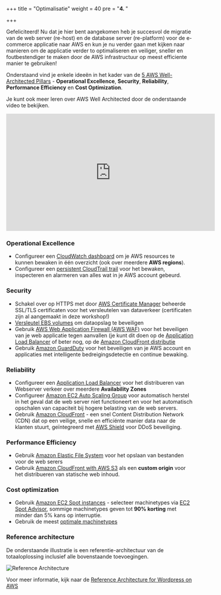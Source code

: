 +++
title = "Optimalisatie"
weight = 40
pre = "<b>4. </b>"

+++


Gefeliciteerd! Nu dat je hier bent aangekomen heb je succesvol de migratie van de web server (re-host) en de database server (re-platform) voor de e-commerce applicatie naar AWS en kun je nu verder gaan met kijken naar manieren om de applicatie verder to optimaliseren en veiliger, sneller en foutbestendiger te maken door de AWS infrastructuur op meest efficiente manier te gebruiken!

Onderstaand vind je enkele ideeën in het kader van de <a href="https://aws.amazon.com/architecture/well-architected/" target="_blank" rel="noopener noreferrer">5 AWS Well-Architected Pillars</a> - **Operational Excellence**, **Security**, **Reliability**, **Performance Efficiency** en **Cost Optimization**.

Je kunt ook meer leren over AWS Well Architected door de onderstaande video te bekijken.
<center>
<iframe width="560" height="315" src="https://www.youtube-nocookie.com/embed/MfxF-FYEFjY" frameborder="0" allow="accelerometer; autoplay; encrypted-media; gyroscope; picture-in-picture" allowfullscreen></iframe>
</center>

### Operational Excellence

- Configureer een <a href="https://docs.aws.amazon.com/AmazonCloudWatch/latest/monitoring/CloudWatch_Dashboards.html" target="_blank" rel="noopener noreferrer">CloudWatch dashboard</a> om je AWS resources te kunnen bewaken in één overzicht (ook over meerdere **AWS regions**).
- Configureer een <a href="https://docs.aws.amazon.com/awscloudtrail/latest/userguide/cloudtrail-create-and-update-a-trail.html" target="_blank" rel="noopener noreferrer">persistent CloudTrail trail</a> voor het bewaken, inspecteren en alarmeren van alles wat in je AWS account gebeurd.

### Security  
- Schakel over op HTTPS met door <a href="https://aws.amazon.com/certificate-manager/" target="_blank" rel="noopener noreferrer">AWS Certificate Manager</a> beheerde SSL/TLS certificaten voor het versleutelen van dataverkeer (certificaten zijn al aangemaakt in deze workshop!)
- <a href="https://docs.aws.amazon.com/AWSEC2/latest/UserGuide/EBSEncryption.html" target="_blank" rel="noopener noreferrer">Versleutel EBS volumes</a> om dataopslag te beveiligen
- Gebruik <a href="https://aws.amazon.com/waf/"  target="_blank" rel="noopener noreferrer">AWS Web Application Firewall (AWS WAF)</a> voor het beveiligen van je web applicatie tegen aanvallen (je kunt dit doen op de <a href="https://aws.amazon.com/blogs/aws/aws-web-application-firewall-waf-for-application-load-balancers/" target="_blank" rel="noopener noreferrer">Application Load Balancer</a> of beter nog, op de <a href="https://docs.aws.amazon.com/waf/latest/developerguide/cloudfront-features.html" target="_blank" rel="noopener noreferrer">Amazon CloudFront distributie</a>
- Gebruik <a href="https://aws.amazon.com/guardduty/" target="_blank" rel="noopener noreferrer">Amazon GuardDuty</a> voor het beveiligen van je AWS account en applicaties met intelligente bedreigingsdetectie en continue bewaking.

### Reliability
- Configureer een <a href="https://docs.aws.amazon.com/elasticloadbalancing/latest/application/create-application-load-balancer.html" target="_blank" rel="noopener noreferrer">Application Load Balancer</a> voor het distribueren van Webserver verkeer over meerdere **Availability Zones**
- Configureer <a href="https://docs.aws.amazon.com/autoscaling/ec2/userguide/GettingStartedTutorial.html" target="_blank" rel="noopener noreferrer">Amazon EC2 Auto Scaling Group</a> voor automatisch herstel in het geval dat de web server niet functioneert en voor het automatisch opschalen van capaciteit bij hogere belasting van de web servers.
- Gebruik <a href="https://docs.aws.amazon.com/AmazonCloudFront/latest/DeveloperGuide/distribution-working-with.html" target="_blank" rel="noopener noreferrer">Amazon CloudFront</a> - een snel Content Distribution Network (CDN) dat op een veilige, snelle en efficiënte manier data naar de klanten stuurt, geïntegreerd met <a href="https://aws.amazon.com/shield/" target="_blank" rel="noopener noreferrer">AWS Shield</a> voor DDoS beveiliging.

### Performance Efficiency
- Gebruik <a href="https://docs.aws.amazon.com/efs/latest/ug/getting-started.html" target="_blank" rel="noopener noreferrer">Amazon Elastic File System</a> voor het opslaan van bestanden voor de web serers
- Gebruik <a href="https://aws.amazon.com/blogs/networking-and-content-delivery/amazon-s3-amazon-cloudfront-a-match-made-in-the-cloud/" target="_blank" rel="noopener noreferrer">Amazon CloudFront with AWS S3</a> als een **custom origin** voor het distribueren van statische web inhoud.

### Cost optimization
- Gebruik <a href="https://aws.amazon.com/ec2/spot/" target="_blank" rel="noopener noreferrer">Amazon EC2 Spot instances</a> - selecteer machinetypes via <a href="https://aws.amazon.com/ec2/spot/instance-advisor/" target="_blank" rel="noopener noreferrer">EC2 Spot Advisor</a>, sommige machinetypes geven tot **90% korting** met minder dan 5% kans op interruptie.
- Gebruik de meest <a href="https://aws.amazon.com/ec2/spot/pricing/" target="_blank" rel="noopener noreferrer">optimale machinetypes</a>

### Reference architecture

De onderstaande illustratie is een referentie-architectuur van de totaaloplossing inclusief alle bovenstaande toevoegingen.

![Reference Architecture](/opt/aws-ref-arch.png)

Voor meer informatie, kijk naar de <a href="https://github.com/aws-samples/aws-refarch-wordpress" target="_blank" rel="noopener noreferrer">Reference Architecture for Wordpress on AWS</a>
